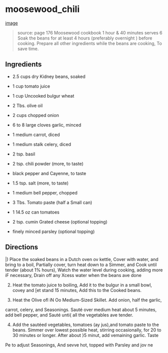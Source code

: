# moosewood_chili

[image](./images/moosewood_chili.jpg)

> source: page 176 Moosewood cookbook
> 1 hour & 40 minutes 
> serves 6
> Soak the beans for at least 4 hours (preferably overnight ) before cooking. Prepare all other ingredients while the beans are cooking, To save time.

## Ingredients

- 2.5 cups dry Kidney beans, soaked 
- 1 cup tomato juice 
- 1 cup Uncooked bulgur wheat 
- 2 Tbs. olive oil 
- 2 cups chopped onion 
- 6 to 8 large cloves garlic, minced 
- 1 medium carrot, diced 
- 1 medium stalk celery, diced 

- 2 tsp. basil
- 2 tsp. chili powder (more, to taste)
- black pepper and Cayenne, to taste
- 1.5 tsp. salt (more, to taste)
- 1 medium bell pepper, chopped
- 3 Tbs. Tomato paste (half a Small can)
- 1 14.5 oz can tomatoes

- 2 tsp. cumin Grated cheese (optional topping)
- finely minced parsley (optional topping) 

## Directions

|) Place the soaked beans in a Dutch oven ov kettle, Cover with water, and
bring to a boil, Partially cover, turn heat down to a Simmer, and Cook until
tender (about 1% hours), Watch the water level during cooking, adding
more iF necessary, Drain off any Xcess water when the beans ave done

2) Heat the tomato juice to boiling, Add it to the bulgur in a small bowl, covey
and [et stand 15 minutes, Add this to the Cooked beans.

3) Heat the Olive ofl iN Oo Medium-Sized Skillet. Add onion, half the garlic,

carrot, celery, and Seasonings. Sauté over medium heat about 5 minutes,
add bell pepper, and Sauté unti{ all the vegetables ave tender.

4) Add the sautéed vegetables, tomatoes (ay jus),and tomato paste to the
beans. Simmer over lowest possible heat, stirring occasionally, for 20 to 30
minutes or longer. After about }5 minut, add vemaining garlic. Taste

Pe to adjust Seasonings, And sevve hot, topped with Parsley and jov ne
